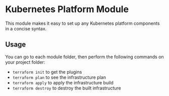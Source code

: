 # Kubernetes Platform Module

This module makes it easy to set up any Kubernetes platform components in a concise syntax.

## Usage
You can go to each module folder, then perform the following commands on your project folder:

- `terraform init` to get the plugins
- `terraform plan` to see the infrastructure plan
- `terraform apply` to apply the infrastructure build
- `terraform destroy` to destroy the built infrastructure
